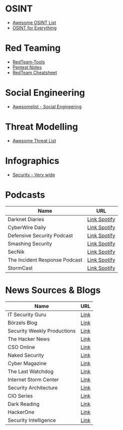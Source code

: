 # OSINT

- [Awesome OSINT List](https://github.com/jivoi/awesome-osint)
- [OSINT for Everything](https://github.com/joe-shenouda/osint-tools)

# Red Teaming

- [RedTeam-Tools](https://github.com/A-poc/RedTeam-Tools)
- [Pentest Notes](https://github.com/wwong99/pentest-notes)
- [RedTeam Cheatsheet](https://github.com/Kitsun3Sec/Pentest-Cheat-Sheets)

# Social Engineering

- [Awesomelist - Social Engineering](https://github.com/v2-dev/awesome-social-engineering)

# Threat Modelling

- [Awesome Threat List](https://github.com/hysnsec/awesome-threat-modelling)

# Infographics

- [Security - Very wide](https://blog.securitybreak.io/security-infographics-9c4d3bd891ef)

# Podcasts

| Name                           | URL                                                                                                    |
|-------------------------------|--------------------------------------------------------------------------------------------------------|
| Darknet Diaries                      | [Link Spotify](https://open.spotify.com/show/4XPl3uEEL9hvqMkoZrzbx5)                |
| CyberWire Daily                      | [Link Spotify](https://open.spotify.com/show/0CnYnxrAcfRjh0YSQINAwe)                |
| Defensive Security Podcast           | [Link Spotify](https://open.spotify.com/show/39KvfmxCUkvsbGEAav4JS41)    |
| Smashing Security                   | [Link Spotify](https://open.spotify.com/show/3J7pBxEu43nCnRTSXaan8S)             |
| SecNik                               | [Link Spotify](https://open.spotify.com/show/5iunRrvQDZ2A09l2hJxuku)                        |
| The Incident Response Podcast        | [Link Spotify](https://open.spotify.com/show/3iwGzcB6KUh6Jds9mGMIsy) |
| StormCast                            | [Link Spotify](https://open.spotify.com/show/6oeUmMwv1AQpdYNHmOE4A0)                     |

# News Sources & Blogs

| Name                           | URL                                                                                                    |
|-------------------------------|--------------------------------------------------------------------------------------------------------|
| IT Security Guru                      | [Link](https://www.itsecurityguru.org/)                |
| Börzels Blog                     | [Link](https://blog.boerzel.it/home)                |
| Security Weekly Productions                     | [Link](https://www.scmagazine.com/podcast-subscribe)                |
| The Hacker News                     | [Link](https://thehackernews.com/)                |
| CSO Online                     | [Link](https://thehackernews.com/)                |
| Naked Security                     | [Link](https://nakedsecurity.sophos.com/)                |
| Cyber Magazine                    | [Link](https://cybermagazine.com/)                |
| The Last Watchdog                    | [Link](https://www.lastwatchdog.com/)                |
| Internet Storm Center                     | [Link](https://isc.sans.edu/)                |
| Security Architecture                     | [Link](https://www.security-architecture.org/blog)                |
| CIO Series | [Link](https://cisoseries.com/) |
| Dark Reading | [Link](https://www.darkreading.com/) |
| HackerOne | [Link](https://www.hackerone.com/vulnerability-and-security-testing-blog) |
| Security Intelligence | [Link](https://securityintelligence.com/) |
